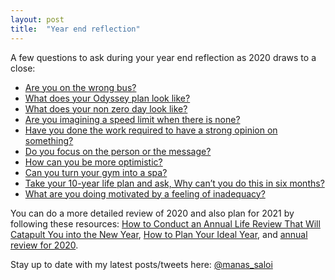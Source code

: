 ```yaml
---
layout: post
title:  "Year end reflection"
---
```


A few questions to ask during your year end reflection as 2020 draws to a close:

- [Are you on the wrong bus?](https://seths.blog/2018/08/the-wrong-bus/)
- [What does your Odyssey plan look like?](https://www.youtube.com/watch?t=1077&v=WQWiLZ1M6xw)
- [What does your non zero day look like?](https://www.reddit.com/r/getdisciplined/comments/1q96b5/i_just_dont_care_about_myself/cdah4af/)
- [Are you imagining a speed limit when there is none?](https://sive.rs/kimo)
- [Have you done the work required to have a strong opinion on something?](https://fs.blog/2013/04/the-work-required-to-have-an-opinion/)
- [Do you focus on the person or the message?](https://sive.rs/you-not-them)
- [How can you be more optimistic?](https://www.forbes.com/sites/antoinegara/2020/05/19/the-dont-worry-make-money-strategy-trouncing-the-stock-market-by-30-percentage-points/?sh=4db7eb242028)
- [Can you turn your gym into a spa?](https://www.reddit.com/r/Fitness/comments/2u6hoi/in_the_recent_ama_with_terry_crews_someone_asked/)
- [Take your 10-year life plan and ask, Why can’t you do this in six months?](https://www.cnbc.com/2017/02/10/heres-what-billionaire-peter-thiel-wishes-hed-known-in-his-20s.html)
- [What are you doing motivated by a feeling of inadequacy?](https://manassaloi.com/2020/12/21/inadequacy.html)

You can do a more detailed review of 2020 and also plan for 2021 by following these resources: [How to Conduct an Annual Life Review That Will Catapult You into the New Year](https://schlaf.medium.com/how-to-conduct-an-annual-life-review-that-will-catapult-you-into-the-new-year-d5aaffebac1f), [How to Plan Your Ideal Year](https://medium.com/personal-growth/how-to-plan-your-ideal-year-2d12ff073467), and [annual review for 2020](https://www.youtube.com/watch?app=desktop&v=ERGbgvvCJ8o&feature=youtu.be).

Stay up to date with my latest posts/tweets here: [@manas_saloi](http://twitter.com/manas_saloi)
